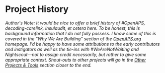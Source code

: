 # Project History

*Author's Note: It would be nice to offer a brief history of #OpenAPS, decoding-carelink, insulaudit, et cetera here. To be honest, this is background information that I do not fully possess. I know some of this is covered in the "Why We Are Building" section of the [OpenAPS.org](http://openaps.org/) homepage. I'd be happy to have some attributions to the early contributors and instigators as well as the tie-ins with #WeAreNotWaiting and Nightscout—not to assign credit necessarily, but rather to give some appropriate context. Shout-outs to other projects will go in the [Other Projects & Tools](../Other-projects/aps-and-data-tools.md) section closer to the end.*